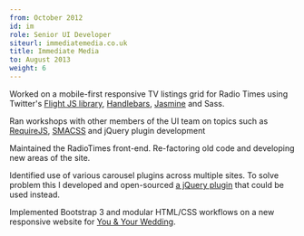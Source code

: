 ```yaml
---
from: October 2012
id: im
role: Senior UI Developer
siteurl: immediatemedia.co.uk
title: Immediate Media
to: August 2013
weight: 6
---
```


Worked on a mobile-first responsive TV listings grid for Radio Times using
Twitter's [Flight JS library](http://twitter.github.com/flight/),
[Handlebars](http://handlebarsjs.com/),
[Jasmine](http://pivotal.github.io/jasmine/) and Sass.

Ran workshops with other members of the UI team on topics such as
[RequireJS](http://requirejs.org), [SMACSS](http://smacss.com/) and jQuery
plugin development

Maintained the RadioTimes front-end. Re-factoring old code and developing
new areas of the site.

Identified use of various carousel plugins across multiple sites. To solve
problem this I developed and open-sourced [a jQuery
plugin](https://github.com/simonsmith/jquery.herotabs) that could be used
instead.

Implemented Bootstrap 3 and modular HTML/CSS workflows on a new responsive
website for [You &amp; Your
Wedding](http://www.youandyourwedding.co.uk/venues).
